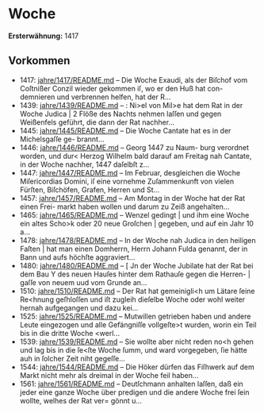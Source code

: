 # Woche

**Ersterwähnung:** 1417

## Vorkommen
- 1417: [jahre/1417/README.md](../jahre/1417/README.md) – Die Woche Exaudi, als der Biſchof vom Coſtnißer
Conzil wieder gekommen iſ, wo er den Huß hat con-
demnieren und verbrennen helfen, hat der R...
- 1439: [jahre/1439/README.md](../jahre/1439/README.md) – : Ni>el von Mil>e hat dem Rat in der Woche Judica
| 2 Flöße des Nachts nehmen laſſen und gegen Weißenfels
geführt, die dann der Rat nachher...
- 1445: [jahre/1445/README.md](../jahre/1445/README.md) – Die Woche Cantate hat es in der Michelsgaſſe ge-
brannt...
- 1446: [jahre/1446/README.md](../jahre/1446/README.md) – Georg 1447 zu Naum-
burg verordnet worden, und dur< Herzog Wilhelm bald
darauf am Freitag nah Cantate, in der Woche nachher,
1447 daſelbſt z...
- 1447: [jahre/1447/README.md](../jahre/1447/README.md) – Im Februar, desgleichen die Woche  Miſericordias
Domini, iſ eine vornehme Zuſammenkunft von vielen
Fürſten, Biſchöfen, Grafen, Herren und St...
- 1457: [jahre/1457/README.md](../jahre/1457/README.md) – Am Montag in der Woche hat der Rat einen Frei-
markt haben wollen und darum zu Zeiß angehalten...
- 1465: [jahre/1465/README.md](../jahre/1465/README.md) – Wenzel gedingt |
und ihm eine Woche ein altes Scho>k oder 20 neue Groſchen |
gegeben, und auf ein Jahr 10 a...
- 1478: [jahre/1478/README.md](../jahre/1478/README.md) – In der Woche nah Judica in den heiligen Faſten |
hat man einen Domherrn, Herrn Johann Fulda genannt,
der in Bann und aufs höchſte aggraviert...
- 1480: [jahre/1480/README.md](../jahre/1480/README.md) – [ Jn der Woche Jubilate hat der Rat bei dem Bau
Y des neuen Hauſes hinter dem Rathauſe gegen die Herren-
| gaſſe von neuem uud vom Grunde an...
- 1510: [jahre/1510/README.md](../jahre/1510/README.md) – Der Rat hat gemeinigli<h um Lätare ſeine Re<hnung
geſhloſſen und iſt zugleih dieſelbe Woche oder wohl
weiter hernah aufgegangen und dazu kei...
- 1525: [jahre/1525/README.md](../jahre/1525/README.md) – Mutwillen getrieben
haben und andere Leute eingezogen und alle Gefängniſſe
vollgeſte>t wurden, worin ein Teil bis in die dritte Woche
\<werl...
- 1539: [jahre/1539/README.md](../jahre/1539/README.md) – Sie wollte aber nicht reden no<h gehen und lag
bis in die ſe<ſte Woche ſumm, und ward vorgegeben,
ſie hätte auh in ſolcher Zeit niht gegeſſe...
- 1544: [jahre/1544/README.md](../jahre/1544/README.md) – Die Höker dürfen das Fiſhwerk auf dem Markt nicht
mehr als dreimal in der Woche feil haben...
- 1561: [jahre/1561/README.md](../jahre/1561/README.md) – Deutſchmann anhalten
laſſen, daß ein jeder eine ganze Woche über predigen und
die andere Woche frei ſein wollte, welhes der Rat ver=
gönnt u...
